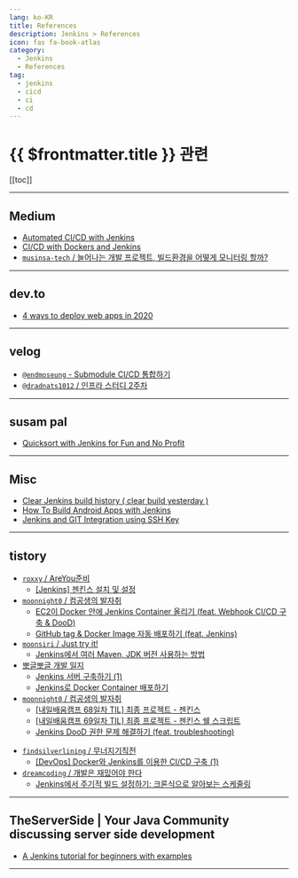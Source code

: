 ```yaml
---
lang: ko-KR
title: References
description: Jenkins > References
icon: fas fa-book-atlas
category:
  - Jenkins 
  - References
tag: 
  - jenkins
  - cicd
  - ci
  - cd
---
```


# {{ $frontmatter.title }} 관련

[[toc]]

---

## <FontIcon icon="fa-brands fa-medium"/>Medium

- [Automated CI/CD with Jenkins](https://medium.com/avmconsulting-blog/automated-ci-cd-with-jenkins-39b21c7c8035)
- [CI/CD with Dockers and Jenkins](https://medium.com/avmconsulting-blog/ci-cd-with-dockers-and-jenkins-70b6f801f9f7)
- [`musinsa-tech` / 늘어나는 개발 프로젝트, 빌드환경을 어떻게 모니터링 할까?](https://medium.com/musinsa-tech/sre-fe8c7edfb772)

---

## <FontIcon icon="fa-brands fa-dev"/>dev.to

- [4 ways to deploy web apps in 2020](https://dev.to/alex_boykov/4-ways-to-deploy-web-apps-in-2020-4ch3)

---

## <FontIcon icon="iconfont icon-velog"/>velog

- [`@endmoseung` - Submodule CI/CD 통합하기](https://velog.io/@endmoseung/Submodule-CICD-%ED%86%B5%ED%95%A9%ED%95%98%EA%B8%B0)
- [`@dradnats1012` / 인프라 스터디 2주차](https://velog.io/@dradnats1012/%EC%9D%B8%ED%94%84%EB%9D%BC-%EC%8A%A4%ED%84%B0%EB%94%94-2%EC%A3%BC%EC%B0%A8)

---

## susam pal

- [Quicksort with Jenkins for Fun and No Profit](https://susam.net/blog/jenkins-quicksort.html)

---

## Misc

- [Clear Jenkins build history ( clear build yesterday )](https://superuser.com/questions/1418885/clear-jenkins-build-history-clear-build-yesterday)
- [How To Build Android Apps with Jenkins](https://digitalocean.com/community/tutorials/how-to-build-android-apps-with-jenkins) <!-- TODO: 작성 (https://chanhi2000.github.io/bookshelf/digitalocean.com/how-to-build-android-apps-with-jenkins.md) -->
- [Jenkins and GIT Integration using SSH Key](https://www.geeksforgeeks.org/jenkins-and-git-integration-using-ssh-key)

---

## tistory

- [`roxxy` / AreYou준비](https://roxxy.tistory.com/m/)
  - [[Jenkins] 젠킨스 설치 및 설정](https://roxxy.tistory.com/m/entry/Jenkins-%EC%A0%A0%ED%82%A8%EC%8A%A4-%EC%84%A4%EC%B9%98-%EB%B0%8F-%EC%84%A4%EC%A0%95)
  <!-- END: roxxy -->
- [`moonnight0` / 컴공생의 발자취](https://moonnight0.tistory.com/m/)
  - [EC2이 Docker 안에 Jenkins Container 올리기 (feat. Webhook CI/CD 구축 & DooD)](https://moonnight0.tistory.com/m/entry/AWS-EC2%EC%9D%B4-Docker-%EC%95%88%EC%97%90-Jenkins-Container-%EC%98%AC%EB%A6%AC%EA%B8%B0-feat-Webhook-CICD-%EA%B5%AC%EC%B6%95-DooD)
  - [GitHub tag & Docker Image 자동 배포하기 (feat. Jenkins)](https://moonnight0.tistory.com/m/entry/GitHub-tag-Docker-Image-%EC%9E%90%EB%8F%99-%EB%B0%B0%ED%8F%AC%ED%95%98%EA%B8%B0-feat-Jenkins)
  <!-- END: moonnight0 -->
- [`moonsiri` / Just try it!](https://moonsiri.tistory.com/m/)
  - [Jenkins에서 여러 Maven, JDK 버전 사용하는 방법](https://moonsiri.tistory.com/m/205)
  <!-- END: moonsiri -->
- [뽀글뽀글 개발 일지](https://bbogle2.tistory.com/m/)
  - [Jenkins 서버 구축하기 (1)](https://bbogle2.tistory.com/m/entry/Jenkins-%EC%84%9C%EB%B2%84-%EA%B5%AC%EC%B6%95%ED%95%98%EA%B8%B0-1)
  - [Jenkins로 Docker Container 배포하기](https://bbogle2.tistory.com/m/entry/Jenkins%EB%A1%9C-Docker-Container-%EB%B0%B0%ED%8F%AC%ED%95%98%EA%B8%B0)
  <!-- END: bbogle2 -->
- [`moonnight0` / 컴공생의 발자취](https://moonnight0.tistory.com/m/)
  - [\[내일배움캠프 68일차 TIL\] 최종 프로젝트 - 젠킨스](https://moonnight0.tistory.com/m/entry/%EB%82%B4%EC%9D%BC%EB%B0%B0%EC%9B%80%EC%BA%A0%ED%94%84-68%EC%9D%BC%EC%B0%A8-TIL-%EC%B5%9C%EC%A2%85-%ED%94%84%EB%A1%9C%EC%A0%9D%ED%8A%B8-%EC%A0%A0%ED%82%A8%EC%8A%A4)
  - [\[내일배움캠프 69일차 TIL\] 최종 프로젝트 - 젠킨스 쉘 스크립트](https://moonnight0.tistory.com/m/entry/%EB%82%B4%EC%9D%BC%EB%B0%B0%EC%9B%80%EC%BA%A0%ED%94%84-69%EC%9D%BC%EC%B0%A8-TIL-%EC%B5%9C%EC%A2%85-%ED%94%84%EB%A1%9C%EC%A0%9D%ED%8A%B8-%EC%A0%A0%ED%82%A8%EC%8A%A4-%EC%89%98-%EC%8A%A4%ED%81%AC%EB%A6%BD%ED%8A%B8)
  - [Jenkins DooD 권한 문제 해결하기 (feat. troubleshooting)](https://moonnight0.tistory.com/m/entry/Jenkins-DooD-%EA%B6%8C%ED%95%9C-%EB%AC%B8%EC%A0%9C-%ED%95%B4%EA%B2%B0%ED%95%98%EA%B8%B0-feat-troubleshooting)
<!-- END: moonnight0 -->
- [`findsilverlining` / 무너지기직전](https://findsilverlining.tistory.com/m/)
  - [\[DevOps\] Docker와 Jenkins를 이용한 CI/CD 구축 (1)](https://findsilverlining.tistory.com/m/116)
  <!-- END: findsilverlining -->
- [`dreamcoding` / 개발은 재밌어야 한다](https://dreamcoding.tistory.com/m/)
  - [Jenkins에서 주기적 빌드 설정하기: 크론식으로 알아보는 스케줄링](https://dreamcoding.tistory.com/m/144)
  <!-- END: dreamcoding -->
<!-- END: tistory.com -->

---

## TheServerSide | Your Java Community discussing server side development

- [A Jenkins tutorial for beginners with examples](https://theserverside.com/tutorial/Need-a-CI-tool-Heres-a-Jenkins-tutorial-for-beginners)

---

<TagLinks />